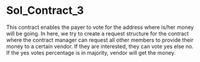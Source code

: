 # Sol_Contract_3
This contract enables the payer to vote for the address where is/her money will be going.
In here, we try to create a request structure for the contract where the contract manager can request all other members to provide their money to a certain vendor.
If they are interested, they can vote yes else no.
If the yes votes percentage is in majority, vendor will get the money.
